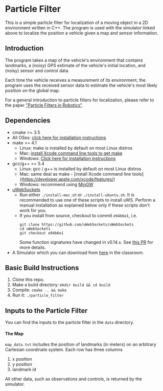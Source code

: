 # Particle Filter
This is a simple particle filter for localization of a moving object in a 2D environment written in C++. The program is used with the simulator linked above to localize the position a vehicle given a map and sensor information.

## Introduction
The program takes a map of the vehicle's environment that contains landmarks, a (noisy) GPS estimate of the vehicle's initial location, and (noisy) sensor and control data.

Each time the vehicle receives a measurement of its environment, the program uses the received sensor data to estimate the vehicle's most likely position on the global map.

For a general introduction to particle filters for localization, please refer to the paper ["Particle Filters in Robotics"](http://robots.stanford.edu/papers/thrun.pf-in-robotics-uai02.pdf).

## Dependencies

* cmake >= 3.5
 * All OSes: [click here for installation instructions](https://cmake.org/install/)
* make >= 4.1
  * Linux: make is installed by default on most Linux distros
  * Mac: [install Xcode command line tools to get make](https://developer.apple.com/xcode/features/)
  * Windows: [Click here for installation instructions](http://gnuwin32.sourceforge.net/packages/make.htm)
* gcc/g++ >= 5.4
  * Linux: gcc / g++ is installed by default on most Linux distros
  * Mac: same deal as make - [install Xcode command line tools]((https://developer.apple.com/xcode/features/)
  * Windows: recommend using [MinGW](http://www.mingw.org/)
* [uWebSockets](https://github.com/uWebSockets/uWebSockets)
  * Run either `./install-mac.sh` or `./install-ubuntu.sh`. It is recommended to use one of these scripts to install uWS. Perform a manual installation as explained below only if these scripts don't work for you.
  * If you install from source, checkout to commit `e94b6e1`, i.e.
    ```
    git clone https://github.com/uWebSockets/uWebSockets
    cd uWebSockets
    git checkout e94b6e1
    ```
    Some function signatures have changed in v0.14.x. See [this PR](https://github.com/udacity/CarND-MPC-Project/pull/3) for more details.
* A Simulator which you can download from [here](https://github.com/udacity/self-driving-car-sim/releases) in the classroom.

## Basic Build Instructions

1. Clone this repo.
2. Make a build directory: `mkdir build && cd build`
3. Compile: `cmake .. && make`
4. Run it: `./particle_filter`

## Inputs to the Particle Filter
You can find the inputs to the particle filter in the `data` directory.

#### The Map
`map_data.txt` includes the position of landmarks (in meters) on an arbitrary Cartesian coordinate system. Each row has three columns
1. x position
2. y position
3. landmark id

All other data, such as observations and controls, is returned by the simulator.
